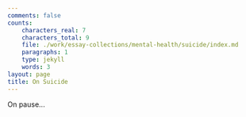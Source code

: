 ```yaml
---
comments: false
counts:
    characters_real: 7
    characters_total: 9
    file: ./work/essay-collections/mental-health/suicide/index.md
    paragraphs: 1
    type: jekyll
    words: 3
layout: page
title: On Suicide
---
```


On pause...
